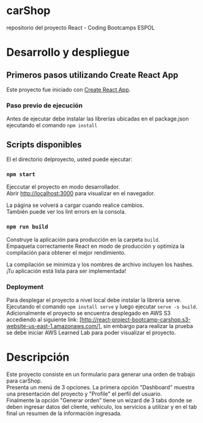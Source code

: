 # carShop
repositorio del proyecto React - Coding Bootcamps ESPOL

# Desarrollo y despliegue

## Primeros pasos utilizando Create React App

Este proyecto fue iniciado con [Create React App](https://github.com/facebook/create-react-app).

### Paso previo de ejecución

Antes de ejecutar debe instalar las librerías ubicadas en el package.json ejecutando el comando `npm install`

## Scripts disponibles

El el directorio delproyecto, usted puede ejecutar:

### `npm start`

Ejeccutar el proyecto en modo desarrollador.\
Abrir [http://localhost:3000](http://localhost:3000) para visualizar en el navegador.

La página se volverá a cargar cuando realice cambios.\
También puede ver los lint errors en la consola.

### `npm run build`

Construye la aplicación para producción en la carpeta `build`.\
Empaqueta correctamente React en modo de producción y optimiza la compilación para obtener el mejor rendimiento.

La compilación se minimiza y los nombres de archivo incluyen los hashes.\
¡Tu aplicación está lista para ser implementada!



### Deployment

Para desplegar el proyecto a nivel local debe instalar la libreria serve.\
Ejecutando el comando `npm install serve` y luego ejecutar `serve -s build`.\
Adicionalmente el proyecto se encuentra desplegado en AWS S3 accediendo al siguiente link: [http://react-project-bootcamp-carshop.s3-website-us-east-1.amazonaws.com/], sin embargo para realizar la prueba se debe iniciar AWS Learned Lab para poder visualizar el proyecto. 

# Descripción

Este proyecto consiste en un formulario para generar una orden de trabajo para carShop.\
Presenta un menú de 3 opciones. La primera opción "Dashboard" muestra una presentación del proyecto y "Profile" el perfil del usuario.\
Finalmente la opción "Generar orden" tiene un wizard de 3 tabs donde se deben ingresar datos del cliente, vehículo, los servicios a utilizar y en el tab final un resumen de la información ingresada.
